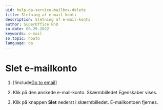 ```yaml
---
uid: help-da-service-mailbox-delete
title: Sletning af e-mail-konti
description: Sletning af e-mail-konti
author: SuperOffice RnD
so.date: 06.29.2022
keywords: e-mail
so.topic: howto
language: da
---
```


# Slet e-mailkonto

1. [!include[Go to email](includes/goto-email.md)]

1. Klik på den ønskede e-mail-konto. Skærmbilledet Egenskaber vises.

1. Klik på knappen **Slet** nederst i skærmbilledet. E-mailkontoen fjernes.

